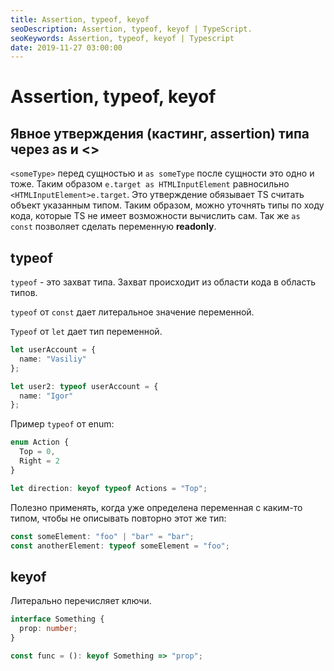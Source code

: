 ```yaml
---
title: Assertion, typeof, keyof
seoDescription: Assertion, typeof, keyof | TypeScript.
seoKeywords: Assertion, typeof, keyof | Typescript
date: 2019-11-27 03:00:00
---
```

# Assertion, typeof, keyof

## Явное утверждения (кастинг, assertion) типа через as и <>

`<someType>` перед сущностью и `as someType` после сущности это одно и тоже. Таким образом `e.target as HTMLInputElement` равносильно `<HTMLInputElement>e.target`. Это утверждение обязывает TS считать объект указанным типом. Таким образом, можно уточнять типы по ходу кода, которые TS не имеет возможности вычислить сам. Так же `as const` позволяет сделать переменную **readonly**.

## typeof

`typeof` - это захват типа. Захват происходит из области кода в область типов.

`typeof` от `const` дает литеральное значение переменной.

`Typeof` от `let` дает тип переменной.

```typescript
let userAccount = {
  name: "Vasiliy"
};

let user2: typeof userAccount = {
  name: "Igor"
};
```

Пример `typeof` от enum:

```typescript
enum Action {
  Top = 0,
  Right = 2
}

let direction: keyof typeof Actions = "Top";
```

Полезно применять, когда уже определена переменная с каким-то типом, чтобы не описывать повторно этот же тип:

```typescript
const someElement: "foo" | "bar" = "bar";
const anotherElement: typeof someElement = "foo";
```

## keyof

Литерально перечисляет ключи.

```typescript
interface Something {
  prop: number;
}

const func = (): keyof Something => "prop";
```